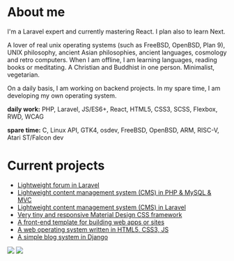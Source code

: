 # About me

I'm a Laravel expert and currently mastering React. I plan also to learn Next.

A lover of real unix operating systems (such as FreeBSD, OpenBSD, Plan 9), UNIX philosophy, ancient Asian philosophies, ancient languages, cosmology and retro computers. When I am offline, I am learning languages, reading books or meditating. A Christian and Buddhist in one person. Minimalist, vegetarian.

On a daily basis, I am working on backend projects. In my spare time, I am developing my own operating system.

__daily work:__ PHP, Laravel, JS/ES6+, React, HTML5, CSS3, SCSS, Flexbox, RWD, WCAG

__spare time:__ C, Linux API, GTK4, osdev, FreeBSD, OpenBSD, ARM, RISC-V, Atari ST/Falcon dev

# Current projects

- [Lightweight forum in Laravel](https://github.com/jpacanowski/forum)
- [Lightweight content management system (CMS) in PHP & MySQL & MVC](https://github.com/jpacanowski/MicroCMS)
- [Lightweight content management system (CMS) in Laravel](https://github.com/jpacanowski/MicroCMS-laravel)
- [Very tiny and responsive Material Design CSS framework](https://github.com/jpacanowski/CSSFramework)
- [A front-end template for building web apps or sites](https://github.com/jpacanowski/HTML5-template)
- [A web operating system written in HTML5, CSS3, JS](https://github.com/jpacanowski/web-os)
- [A simple blog system in Django](https://github.com/jpacanowski/django-blog)

![](https://github-readme-stats.vercel.app/api/top-langs/?username=jpacanowski)  ![](https://github-readme-stats.vercel.app/api/?username=jpacanowski&custom_title=My%20GitHub%20stats)

